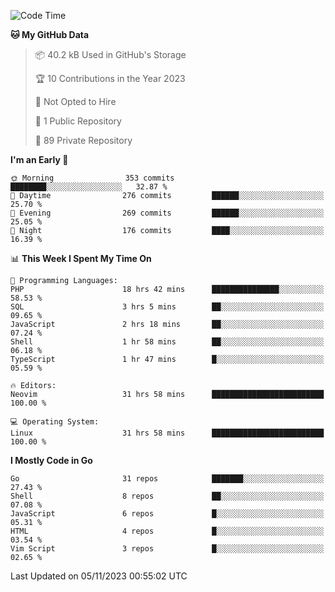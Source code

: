 
<!--START_SECTION:waka-->
![Code Time](http://img.shields.io/badge/Code%20Time-4%2C232%20hrs%2047%20mins-blue)

**🐱 My GitHub Data** 

> 📦 40.2 kB Used in GitHub's Storage 
 > 
> 🏆 10 Contributions in the Year 2023
 > 
> 🚫 Not Opted to Hire
 > 
> 📜 1 Public Repository 
 > 
> 🔑 89 Private Repository 
 > 
**I'm an Early 🐤** 

```text
🌞 Morning                353 commits         ████████░░░░░░░░░░░░░░░░░   32.87 % 
🌆 Daytime                276 commits         ██████░░░░░░░░░░░░░░░░░░░   25.70 % 
🌃 Evening                269 commits         ██████░░░░░░░░░░░░░░░░░░░   25.05 % 
🌙 Night                  176 commits         ████░░░░░░░░░░░░░░░░░░░░░   16.39 % 
```


📊 **This Week I Spent My Time On** 

```text
💬 Programming Languages: 
PHP                      18 hrs 42 mins      ███████████████░░░░░░░░░░   58.53 % 
SQL                      3 hrs 5 mins        ██░░░░░░░░░░░░░░░░░░░░░░░   09.65 % 
JavaScript               2 hrs 18 mins       ██░░░░░░░░░░░░░░░░░░░░░░░   07.24 % 
Shell                    1 hr 58 mins        ██░░░░░░░░░░░░░░░░░░░░░░░   06.18 % 
TypeScript               1 hr 47 mins        █░░░░░░░░░░░░░░░░░░░░░░░░   05.59 % 

🔥 Editors: 
Neovim                   31 hrs 58 mins      █████████████████████████   100.00 % 

💻 Operating System: 
Linux                    31 hrs 58 mins      █████████████████████████   100.00 % 
```

**I Mostly Code in Go** 

```text
Go                       31 repos            ███████░░░░░░░░░░░░░░░░░░   27.43 % 
Shell                    8 repos             ██░░░░░░░░░░░░░░░░░░░░░░░   07.08 % 
JavaScript               6 repos             █░░░░░░░░░░░░░░░░░░░░░░░░   05.31 % 
HTML                     4 repos             █░░░░░░░░░░░░░░░░░░░░░░░░   03.54 % 
Vim Script               3 repos             █░░░░░░░░░░░░░░░░░░░░░░░░   02.65 % 
```




 Last Updated on 05/11/2023 00:55:02 UTC
<!--END_SECTION:waka-->
